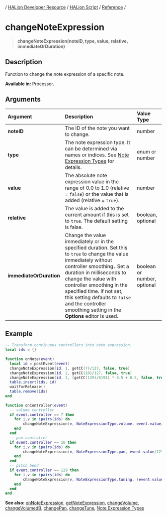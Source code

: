 / [HALion Developer Resource](../..//HALion-Developer-Resource.md) / [HALion Script](./HALion-Script.md) / [Reference](./Reference.md) /

# changeNoteExpression

>**changeNoteExpression(noteID, type, value, relative, immediateOrDuration)**

## Description

Function to change the note expression of a specific note.

**Available in:** Processor.

## Arguments

|Argument|Description|Value Type|
|:-|:-|:-|
|**noteID**|The ID of the note you want to change.|number|
|**type**|The note expression type. It can be determined via names or indices. See [Note Expression Types](./Note-Expression-Types.md) for details.|enum or number|
|**value**|The absolute note expression value in the range of 0.0 to 1.0 (relative = ``false``) or the value that is added (relative = ``true``).|number|
|**relative**|The value is added to the current amount if this is set to ``true``. The default setting is false.|boolean, optional|
|**immediateOrDuration**|Change the value immediately or in the specified duration. Set this to ``true`` to change the value immediately without controller smoothing``.`` Set a duration in milliseconds to change the value with controller smoothing in the specified time. If not set, this setting defaults to ``false`` and the controller smoothing setting in the **Options** editor is used.|boolean or number, optional|

## Example

```lua
-- Transform continuous controllers into note expression.
local ids = {}
 
function onNote(event)
  local id = postEvent(event)
  changeNoteExpression(id, 1, getCC(7)/127, false, true)
  changeNoteExpression(id, 2, getCC(10)/127, false, true)
  changeNoteExpression(id, 3, (getCC(129)/8191) * 0.5 + 0.5, false, true)
  table.insert(ids, id)
  waitForRelease()
  table.remove(ids)
end
 
function onController(event)
  -- volume controller
  if event.controller == 7 then
    for i,v in ipairs(ids) do
        changeNoteExpression(v, NoteExpressionType.volume, event.value/127)
    end
  end
  -- pan controller
  if event.controller == 10 then
    for i,v in ipairs(ids) do
        changeNoteExpression(v, NoteExpressionType.pan, event.value/127)
    end
  end
  -- pitch bend
  if event.controller == 129 then
    for i,v in ipairs(ids) do
        changeNoteExpression(v, NoteExpressionType.tuning, (event.value/8191) * 0.5 + 0.5)
    end
  end
end
```

**See also:** [onNoteExpression](./onNoteExpression.md), [getNoteExpression](./getNoteExpression.md), [changeVolume](./changeVolume.md), [changeVolumedB](./changeVolumedB.md), [changePan](./changePan.md), [changeTune](./changeTune.md), [Note Expression Types](./Note-Expression-Types.md)